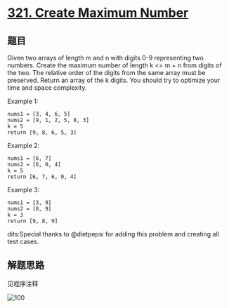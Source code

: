 # [321. Create Maximum Number](https://leetcode-cn.com/problems/create-maximum-number/)

## 题目

Given two arrays of length m and n with digits 0-9 representing two numbers.
Create the maximum number of length k <= m + n from digits of the two. The relative order of the digits
from the same array must be preserved. Return an array of the k digits. You should try to optimize your time and space complexity.

Example 1:

```text
nums1 = [3, 4, 6, 5]
nums2 = [9, 1, 2, 5, 8, 3]
k = 5
return [9, 8, 6, 5, 3]
```

Example 2:

```text
nums1 = [6, 7]
nums2 = [6, 0, 4]
k = 5
return [6, 7, 6, 0, 4]
```

Example 3:

```text
nums1 = [3, 9]
nums2 = [8, 9]
k = 3
return [9, 8, 9]
```

dits:Special thanks to @dietpepsi for adding this problem and creating all test cases.

## 解题思路

见程序注释

![100](321.100.png)